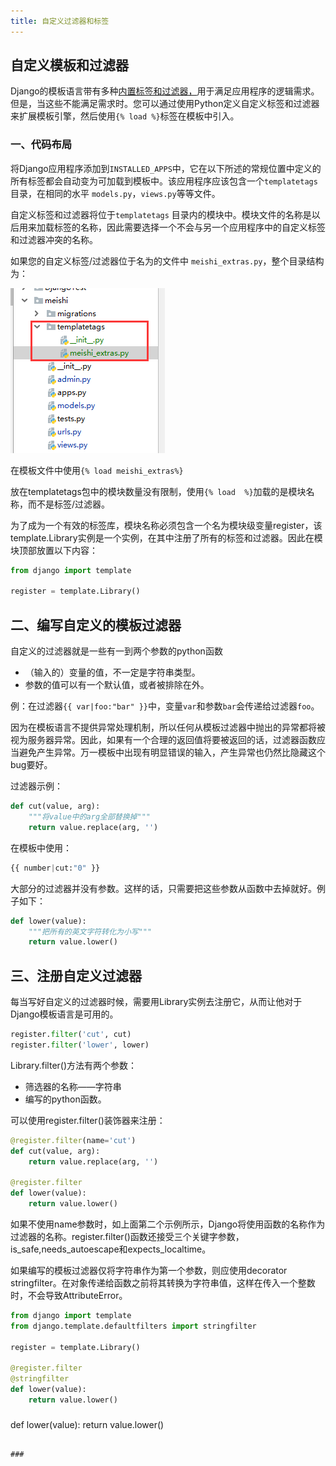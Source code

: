 ```yaml
---
title: 自定义过滤器和标签
---
```


## 自定义模板和过滤器

Django的模板语言带有多种[内置标签和过滤器，](https://docs.djangoproject.com/zh-hans/2.1/ref/templates/builtins/)用于满足应用程序的逻辑需求。但是，当这些不能满足需求时。您可以通过使用Python定义自定义标签和过滤器来扩展模板引擎，然后使用`{% load %}`标签在模板中引入。

### 一、代码布局

将Django应用程序添加到`INSTALLED_APPS`中，它在以下所述的常规位置中定义的所有标签都会自动变为可加载到模板中。该应用程序应该包含一个`templatetags`目录，在相同的水平 `models.py`，`views.py`等等文件。

自定义标签和过滤器将位于`templatetags` 目录内的模块中。模块文件的名称是以后用来加载标签的名称，因此需要选择一个不会与另一个应用程序中的自定义标签和过滤器冲突的名称。

如果您的自定义标签/过滤器位于名为的文件中 `meishi_extras.py`，整个目录结构为：

<img src="image/1574238483281.png">

在模板文件中使用`{% load meishi_extras%}`

放在templatetags包中的模块数量没有限制，使用`{% load  %}`加载的是模块名称，而不是标签/过滤器。

为了成为一个有效的标签库，模块名称必须包含一个名为模块级变量register，该template.Library实例是一个实例，在其中注册了所有的标签和过滤器。因此在模块顶部放置以下内容：

```python
from django import template

register = template.Library()
```

## 二、编写自定义的模板过滤器

自定义的过滤器就是一些有一到两个参数的python函数

- （输入的）变量的值，不一定是字符串类型。
- 参数的值可以有一个默认值，或者被排除在外。

例：在过滤器``{{ var|foo:"bar" }}``中，变量``var``和参数``bar``会传递给过滤器``foo``。

因为在模板语言不提供异常处理机制，所以任何从模板过滤器中抛出的异常都将被视为服务器异常。因此，如果有一个合理的返回值将要被返回的话，过滤器函数应当避免产生异常。万一模板中出现有明显错误的输入，产生异常也仍然比隐藏这个bug要好。

过滤器示例：

```python
def cut(value, arg):
    """将value中的arg全部替换掉"""
    return value.replace(arg, '')
```

在模板中使用：

```python
{{ number|cut:"0" }}
```

大部分的过滤器并没有参数。这样的话，只需要把这些参数从函数中去掉就好。例子如下：

```python
def lower(value): 
    """把所有的英文字符转化为小写"""
    return value.lower()
```

## 三、注册自定义过滤器

每当写好自定义的过滤器时候，需要用Library实例去注册它，从而让他对于Django模板语言是可用的。

```python
register.filter('cut', cut)
register.filter('lower', lower)
```

Library.filter()方法有两个参数：

- 筛选器的名称——字符串
- 编写的python函数。

可以使用register.filter()装饰器来注册：

```python
@register.filter(name='cut')
def cut(value, arg):
    return value.replace(arg, '')

@register.filter
def lower(value):
    return value.lower()
```

如果不使用name参数时，如上面第二个示例所示，Django将使用函数的名称作为过滤器的名称。register.filter()函数还接受三个关键字参数，is_safe,needs_autoescape和expects_localtime。

如果编写的模板过滤器仅将字符串作为第一个参数，则应使用decorator stringfilter。在对象传递给函数之前将其转换为字符串值，这样在传入一个整数时，不会导致AttributeError。

```python
from django import template
from django.template.defaultfilters import stringfilter

register = template.Library()

@register.filter
@stringfilter
def lower(value):
    return value.lower()
```

### 
def lower(value):
    return value.lower()
```

### 